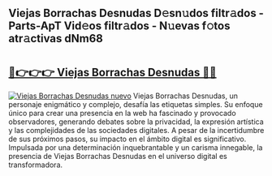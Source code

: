 ## Viejas Borrachas Desnudas D𝚎sn𝚞dos filtr𝚊dos - Parts-ApT Vid𝚎os filtr𝚊dos - N𝚞evas f𝚘tos atr𝚊ctivas dNm68

# <h2><a href="http://mb8fos.tromn.icu/?c=Viejas+Borrachas+Desnudas">🔗👉👉👉 Viejas Borrachas Desnudas 🔗🔗</a></h2>

[![Viejas Borrachas Desnudas nuevo](https://i.imgur.com/pEAQMta.gif)](http://mb8fos.tromn.icu/?c=Viejas+Borrachas+Desnudas)
Viejas Borrachas Desnudas, un personaje enigmático y complejo, desafía las etiquetas simples. Su enfoque único para crear una presencia en la web ha fascinado y provocado observadores, generando debates sobre la privacidad, la expresión artística y las complejidades de las sociedades digitales. A pesar de la incertidumbre de sus próximos pasos, su impacto en el ámbito digital es significativo. Impulsada por una determinación inquebrantable y un carisma innegable, la presencia de Viejas Borrachas Desnudas en el universo digital es transformadora.
